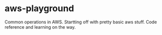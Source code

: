 # aws-playground
Common operations in AWS.
Startting off with pretty basic aws stuff. Code reference and learning on the way.

